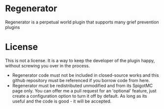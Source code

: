 # Regenerator
Regenerator is a perpetual world plugin that supports many grief prevention plugins

# License
This is not a license. It is a way to keep the developer of the plugin happy, without screwing you over in the process.

- Regenerator code must not be included in closed-source works and this github repository must be referenced if you borrow code from here.
- Regenerator must be redistributed unmodified and from its SpigotMC page only. You can offer me a pull request for an 'optional' feature, just create a configuration option to turn it off by default. As long as its useful and the code is good - it will be accepted.
